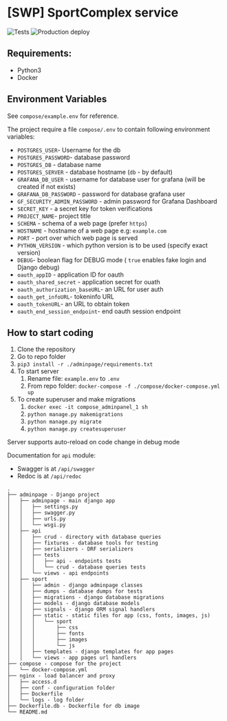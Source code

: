 # [SWP] SportComplex service

![Tests](https://github.com/WinnerOK/SWP_sport_back/workflows/Tests/badge.svg)
![Production deploy](https://github.com/WinnerOK/SWP_sport_back/workflows/Production%20deploy/badge.svg?branch=master)

## Requirements:
* Python3
* Docker

## Environment Variables
See `compose/example.env` for reference.

The project require a file `compose/.env` to contain 
following environment variables:

* `POSTGRES_USER`- Username for the db
* `POSTGRES_PASSWORD`- database password 
* `POSTGRES_DB` - database name
* `POSTGRES_SERVER` - database hostname (`db` - by default)
* `GRAFANA_DB_USER` - username for database user for grafana (will be created if not exists)
* `GRAFANA_DB_PASSWORD` - password for database grafana user
* `GF_SECURITY_ADMIN_PASSWORD` - admin password for Grafana Dashboard
* `SECRET_KEY` - a secret key for token verifications
* `PROJECT_NAME`- project title
* `SCHEMA` - schema of a web page (prefer `https`)
* `HOSTNAME` - hostname of a web page e.g: `example.com`
* `PORT` - port over which web page is served
* `PYTHON_VERSION` - which python version is to be used (specify exact version)
* `DEBUG`- boolean flag for DEBUG mode ( `true` enables fake login and Django debug)
* `oauth_appID` - application ID for oauth
* `oauth_shared_secret` - application secret for ouath
* `oauth_authorization_baseURL`- an URL for user auth
* `oauth_get_infoURL`- tokeninfo URL
* `oauth_tokenURL`- an URL to obtain token 
* `oauth_end_session_endpoint`- end oauth session endpoint


## How to start coding
1. Clone the repository
1. Go to repo folder
1. `pip3 install -r ./adminpage/requirements.txt`
1. To start server 
    1. Rename file: `example.env` to `.env`
    1. From repo folder: `docker-compose -f ./compose/docker-compose.yml up`
1. To create superuser and make migrations
    1. `docker exec -it compose_adminpanel_1 sh`
    1. `python manage.py makemigrations`
    1. `python manage.py migrate`
    1. `python manage.py createsuperuser`

Server supports auto-reload on code change in debug mode

Documentation for `api` module:
* Swagger is at `/api/swagger`
* Redoc is at `/api/redoc`
```
.
├── adminpage - Django project
│   ├── adminpage - main django app
│   │   ├── settings.py
│   │   ├── swagger.py
│   │   ├── urls.py
│   │   └── wsgi.py
│   ├── api
│   │   ├── crud - directory with database queries
│   │   ├── fixtures - database tools for testing
│   │   ├── serializers - DRF serializers
│   │   ├── tests
│   │   │   ├── api - endpoints tests
│   │   │   └── crud - database queries tests
│   │   └── views - api endpoints
│   ├── sport
│   │   ├── admin - django adminpage classes
│   │   ├── dumps - database dumps for tests
│   │   ├── migrations - django database migrations
│   │   ├── models - django database models
│   │   ├── signals - django ORM signal handlers
│   │   ├── static - static files for app (css, fonts, images, js)
│   │   │   └── sport
│   │   │       ├── css
│   │   │       ├── fonts
│   │   │       ├── images
│   │   │       └── js
│   │   ├── templates - django templates for app pages
│   │   └── views - app pages url handlers
├── compose - compose for the project
│   └── docker-compose.yml
├── nginx - load balancer and proxy
│   ├── access.d
│   ├── conf - configuration folder
│   ├── Dockerfile
│   └── logs - log folder
├── Dockerfile.db - Dockerfile for db image
└── README.md
```
